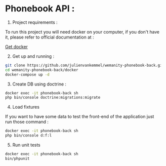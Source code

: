 # Phonebook API :

1. Project requirements :

To run this project you will need docker on your computer, if you don't have it, please refer to official documentation at :

[Get docker](https://docs.docker.com/get-docker/)



2. Get up and running :

```bash
git clone https://github.com/julienvankemmel/wemanity-phonebook-back.git
cd wemanity-phonebook-back/docker
docker-compose up -d

```

3. Create DB using doctrine :

```sh
docker exec -it phonebook-back sh
php bin/console doctrine:migrations:migrate
```

4. Load fixtures

If you want to have some data to test the front-end of the application just run those command :

```sh
docker exec -it phonebook-back sh
php bin/console d:f:l
```

5. Run unit tests

```sh
docker exec -it phonebook-back sh
bin/phpunit
```

